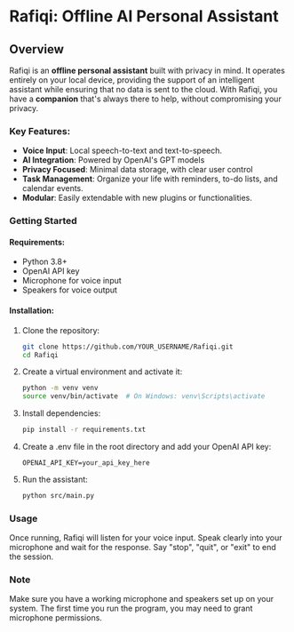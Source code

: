 # Rafiqi: Offline AI Personal Assistant

## Overview
Rafiqi is an **offline personal assistant** built with privacy in mind. It operates entirely on your local device, providing the support of an intelligent assistant while ensuring that no data is sent to the cloud. With Rafiqi, you have a **companion** that's always there to help, without compromising your privacy.

### Key Features:
- **Voice Input**: Local speech-to-text and text-to-speech.
- **AI Integration**: Powered by OpenAI's GPT models
- **Privacy Focused**: Minimal data storage, with clear user control
- **Task Management**: Organize your life with reminders, to-do lists, and calendar events.
- **Modular**: Easily extendable with new plugins or functionalities.

### Getting Started

#### Requirements:
- Python 3.8+
- OpenAI API key
- Microphone for voice input
- Speakers for voice output

#### Installation:
1. Clone the repository:
   ```bash
   git clone https://github.com/YOUR_USERNAME/Rafiqi.git
   cd Rafiqi
   ```

2. Create a virtual environment and activate it:
   ```bash
   python -m venv venv
   source venv/bin/activate  # On Windows: venv\Scripts\activate
   ```

3. Install dependencies:
   ```bash
   pip install -r requirements.txt
   ```

4. Create a .env file in the root directory and add your OpenAI API key:
   ```
   OPENAI_API_KEY=your_api_key_here
   ```

5. Run the assistant:
   ```bash
   python src/main.py
   ```

### Usage
Once running, Rafiqi will listen for your voice input. Speak clearly into your microphone and wait for the response. Say "stop", "quit", or "exit" to end the session.

### Note
Make sure you have a working microphone and speakers set up on your system. The first time you run the program, you may need to grant microphone permissions.
